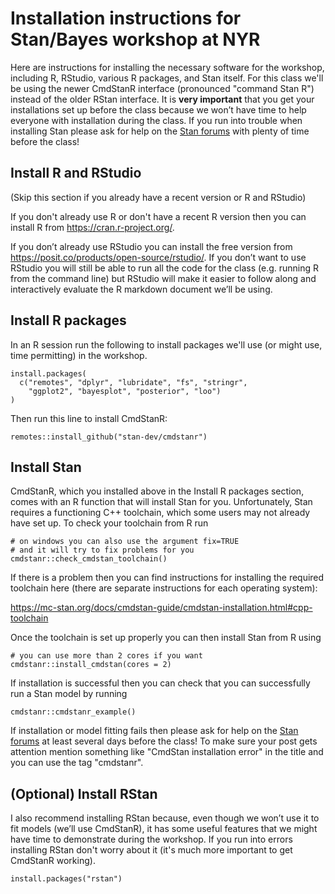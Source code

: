 # Installation instructions for Stan/Bayes workshop at NYR

Here are instructions for installing the necessary software for the workshop, including R, RStudio, various R packages, and Stan itself. For this class we'll be using the newer CmdStanR interface (pronounced "command Stan R") instead of the older RStan interface. It is **very important** that you get your installations set up before the class because we won’t have time to help everyone with installation during the class. If you run into trouble when installing Stan please ask for help on the [Stan forums](https://discourse.mc-stan.org/) with plenty of time before the class! 

## Install R and RStudio

(Skip this section if you already have a recent version or R and RStudio)

If you don't already use R or don't have a recent R version then you can install R from <https://cran.r-project.org/>. 

If you don’t already use RStudio you can install the free version from <https://posit.co/products/open-source/rstudio/>. If you don’t want to use RStudio you will still be able to run all the code for the class (e.g. running R from the command line) but RStudio will make it easier to follow along and interactively evaluate the R markdown document we’ll be using. 

## Install R packages

In an R session run the following to install packages we'll use (or might use, time permitting) in the workshop.

```
install.packages(
  c("remotes", "dplyr", "lubridate", "fs", "stringr", 
    "ggplot2", "bayesplot", "posterior", "loo")
)
```

Then run this line to install CmdStanR:

```
remotes::install_github("stan-dev/cmdstanr")
```



## Install Stan

CmdStanR, which you installed above in the Install R packages section, comes with an R function that will install Stan for you. Unfortunately, Stan requires a functioning C++ toolchain, which some users may not already have set up. To check your toolchain from R run 

```
# on windows you can also use the argument fix=TRUE 
# and it will try to fix problems for you
cmdstanr::check_cmdstan_toolchain() 
```

If there is a problem then you can find instructions for installing the required toolchain here (there are separate instructions for each operating system):

<https://mc-stan.org/docs/cmdstan-guide/cmdstan-installation.html#cpp-toolchain>

Once the toolchain is set up properly you can then install Stan from R using 

```
# you can use more than 2 cores if you want
cmdstanr::install_cmdstan(cores = 2) 
```

If installation is successful then you can check that you can successfully run a Stan model by running

```
cmdstanr::cmdstanr_example()
```

If installation or model fitting fails then please ask for help on the [Stan forums](https://discourse.mc-stan.org/) at least several days before the class! To make sure your post gets attention mention something like "CmdStan installation error" in the title and you can use the tag "cmdstanr". 


## (Optional) Install RStan

I also recommend installing RStan because, even though we won’t use it to fit models (we’ll use CmdStanR), it has some useful features that we might have time to demonstrate during the workshop. If you run into errors installing RStan don't worry about it (it's much more important to get CmdStanR working). 

```
install.packages("rstan")
```